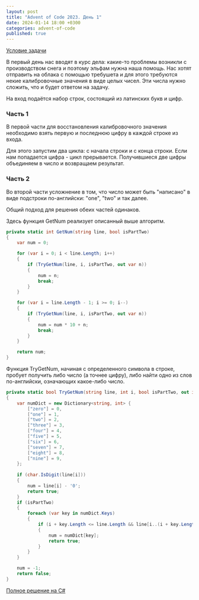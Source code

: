```yaml
---
layout: post
title: "Advent of Code 2023. День 1"
date: 2024-01-14 18:00 +0300
categories: advent-of-code
published: true
---
```


[Условие задачи](https://adventofcode.com/2023/day/1)

В первый день нас вводят в курс дела: какие-то проблемы возникли с производством снега и поэтому эльфам нужна наша помощь. Нас хотят отправить на облака с помощью требушета и для этого требуются некие калибровочные значения в виде целых чисел. Эти числа нужно сложить, что и будет ответом на задачу. 

На вход подаётся набор строк, состоящий из латинских букв и цифр.

<!--more-->

### Часть 1
В первой части для восстановления калибровочного значения необходимо взять первую и последнюю цифру в каждой строке из входа.

Для этого запустим два цикла: с начала строки и с конца строки. Если нам попадается цифра - цикл прерывается. Получившиеся две цифры объединяем в число и возвращаем результат.

### Часть 2
Во второй части усложнение в том, что число может быть "написано" в виде подстроки по-английски: "one", "two" и так далее.


Общий подход для решения обеих частей одинаков.

Здесь функция GetNum реализует описанный выше алгоритм.

```csharp
private static int GetNum(string line, bool isPartTwo)
{
    var num = 0;

    for (var i = 0; i < line.Length; i++)
    {
        if (TryGetNum(line, i, isPartTwo, out var n))
        {
            num = n;
            break;
        }
    }

    for (var i = line.Length - 1; i >= 0; i--)
    {
        if (TryGetNum(line, i, isPartTwo, out var n))
        {
            num = num * 10 + n;
            break;
        }
    }

    return num;
}
```

Функция TryGetNum, начиная с определенного символа в строке, пробует получить либо число (а точнее цифру), либо найти одно из слов по-английски, означающих какое-либо число.

```csharp
private static bool TryGetNum(string line, int i, bool isPartTwo, out int num)
{
    var numDict = new Dictionary<string, int> {
        ["zero"] = 0,
        ["one"] = 1,
        ["two"] = 2,
        ["three"] = 3,
        ["four"] = 4,
        ["five"] = 5,
        ["six"] = 6,
        ["seven"] = 7,
        ["eight"] = 8,
        ["nine"] = 9,
    };
    
    if (char.IsDigit(line[i]))
    {
        num = line[i] - '0';
        return true;
    }
    if (isPartTwo)
    {
        foreach (var key in numDict.Keys)
        {
            if (i + key.Length <= line.Length && line[i..(i + key.Length)] == key)
            {
                num = numDict[key];
                return true;
            }
        }
    }

    num = -1;
    return false;
}
```

[Полное решение на C#](https://github.com/edevyatkin/AdventOfCode/blob/master/AdventOfCode2023/Day1.cs)
